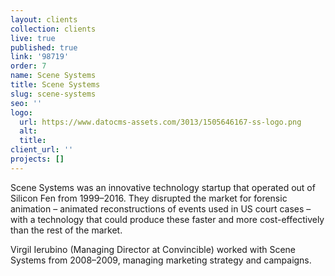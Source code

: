 ```yaml
---
layout: clients
collection: clients
live: true
published: true
link: '98719'
order: 7
name: Scene Systems
title: Scene Systems
slug: scene-systems
seo: ''
logo:
  url: https://www.datocms-assets.com/3013/1505646167-ss-logo.png
  alt: 
  title: 
client_url: ''
projects: []
---
```


Scene Systems was an innovative technology startup that operated out of Silicon Fen from 1999–2016. They disrupted the market for forensic animation – animated reconstructions of events used in US court cases – with a technology that could produce these faster and more cost-effectively than the rest of the market.

Virgil Ierubino (Managing Director at Convincible) worked with Scene Systems from 2008–2009, managing marketing strategy and campaigns.